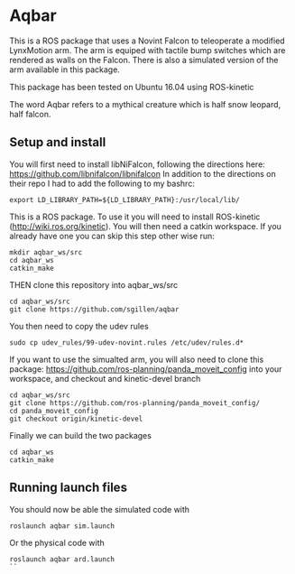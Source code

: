 # Aqbar
This is a ROS package that uses a Novint Falcon to teleoperate a modified LynxMotion arm. The arm is equiped with tactile bump switches which are rendered as walls on the Falcon. There is also a simulated version of the arm available in this package. 

This package has been tested on Ubuntu 16.04 using ROS-kinetic

The word Aqbar refers to a mythical creature which is half snow leopard, half falcon. 

## Setup and install

You will first need to install libNiFalcon, following the directions here: https://github.com/libnifalcon/libnifalcon
In addition to the directions on their repo I had to add the following to my bashrc:

```shell
export LD_LIBRARY_PATH=${LD_LIBRARY_PATH}:/usr/local/lib/
```

This is a ROS package. To use it you will need to install ROS-kinetic (http://wiki.ros.org/kinetic). You will then need a catkin workspace. If you already have one you can skip this step other wise run:

```shell
mkdir aqbar_ws/src
cd aqbar_ws
catkin_make
```

THEN clone this repository into aqbar_ws/src

```shell
cd aqbar_ws/src 
git clone https://github.com/sgillen/aqbar
```

You then need to copy the udev rules

```shell
sudo cp udev_rules/99-udev-novint.rules /etc/udev/rules.d*
```


If you want to use the simualted arm, you will also need to clone this package: https://github.com/ros-planning/panda_moveit_config into your workspace, and checkout and kinetic-devel branch

```shell
cd aqbar_ws/src 
git clone https://github.com/ros-planning/panda_moveit_config/
cd panda_moveit_config
git checkout origin/kinetic-devel 
```

Finally we can build the two packages

```shell
cd aqbar_ws
catkin_make
```

## Running launch files

You should now be able the simulated code with

```shell
roslaunch aqbar sim.launch
```

Or the physical code with

```shell
roslaunch aqbar ard.launch
``

